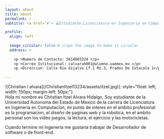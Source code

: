 ```yaml
---
layout: about
title: about
permalink: /
subtitle: <a href='#'> 💻Estudiante:Licenciatura en Ingenieria en Computaciòn 👩🏻‍💻</a>. UAEM VALLE DE MEXICO.

profile:
  align: left
  
  image_circular: false # crops the image to make it circular
  address: >
    
    <p >Numero de Contacto: 5614003324 </p>
    <p >Correo Istitucional: calvarah001@alumno.uaemex.mx </p>
    <p >Direccion: Calle Rio Gijalva LT.1 Mz.3, Prados De Ixtacala 1</p>
   
---
```

<div style="text-align: left;">
![Christian I alvara](/ChristianItzel13234/assets/itzel.jpg){: style="float: left; width: 150px; margin-left: 50px;"}
</div>


<div style="float: left;"> Hola mi nombre es Christian Itzel Alvara Hidalgo, Soy estudiante de la Universidad Autonoma del Estado de Mexico de la carrera de Licenciatura en Ingeneria en Computacion, mi punto de interes en el ambito profesional es la programacion, el diseño de paginas web y la robotica, en el ambito personal son los video juegos, la lectura, el ejercicio y las motocicletas. 

Cuando termine mi Ingeneria me gustaria trabajar de Desarrollador de software o de front-end. 
</div>
